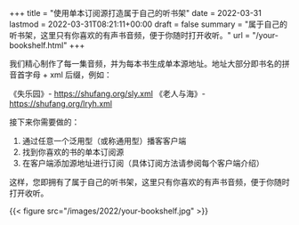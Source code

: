 +++
title = "使用单本订阅源打造属于自己的听书架"
date = 2022-03-31
lastmod = 2022-03-31T08:21:11+00:00
draft = false
summary = "属于自己的听书架，这里只有你喜欢的有声书音频，便于你随时打开收听。"
url = "/your-bookshelf.html"
+++

我们精心制作了每一集音频，并为每本书生成单本源地址。地址大部分即书名的拼音首字母 + xml 后缀，例如：

《失乐园》- https://shufang.org/sly.xml
《老人与海》- https://shufang.org/lryh.xml

接下来你需要做的：

1. 通过任意一个泛用型（或称通用型）播客客户端
2. 找到你喜欢的书的单本订阅源
3. 在客户端添加源地址进行订阅（具体订阅方法请参阅每个客户端介绍）

这样，您即拥有了属于自己的听书架，这里只有你喜欢的有声书音频，便于你随时打开收听。

{{< figure src="/images/2022/your-bookshelf.jpg" >}}